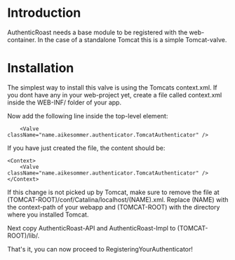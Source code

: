 # Introduction #

AuthenticRoast needs a base module to be registered with the web-container. In the case of a standalone Tomcat this is a simple Tomcat-valve.

# Installation #

The simplest way to install this valve is using the Tomcats context.xml. If you dont have any in your web-project yet, create a file called context.xml inside the WEB-INF/ folder of your app.

Now add the following line inside the top-level element:

```
    <Valve className="name.aikesommer.authenticator.TomcatAuthenticator" />
```

If you have just created the file, the content should be:

```
<Context>
    <Valve className="name.aikesommer.authenticator.TomcatAuthenticator" />
</Context>
```

If this change is not picked up by Tomcat, make sure to remove the file at (TOMCAT-ROOT)/conf/Catalina/localhost/(NAME).xml. Replace (NAME) with the context-path of your webapp and (TOMCAT-ROOT) with the directory where you installed Tomcat.

Next copy AuthenticRoast-API and AuthenticRoast-Impl to (TOMCAT-ROOT)/lib/.

That's it, you can now proceed to RegisteringYourAuthenticator!